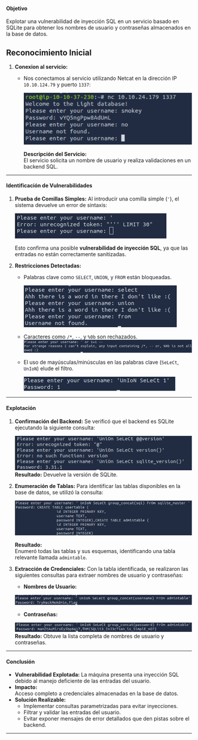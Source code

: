 #### **Objetivo**

Explotar una vulnerabilidad de inyección SQL en un servicio basado en SQLite para obtener los nombres de usuario y contraseñas almacenados en la base de datos.

##  **Reconocimiento Inicial**

1. **Conexion al servicio:**
    
    - Nos conectamos al servicio utilizando Netcat en la dirección IP `10.10.124.79` y puerto `1337`:

      ![](Pasted%20image%2020250125102922.png.png)
      
      **Descripción del Servicio:**  
		El servicio solicita un nombre de usuario y realiza validaciones en un backend SQL.

---

#### **Identificación de Vulnerabilidades**

1. **Prueba de Comillas Simples:** Al introducir una comilla simple (`'`), el sistema devuelve un error de sintaxis:

     ![](Pasted%20image%2020250125103744.png)
    
    Esto confirma una posible **vulnerabilidad de inyección SQL**, ya que las entradas no están correctamente sanitizadas.
    
2. **Restricciones Detectadas:**
    - Palabras clave como `SELECT`, `UNION`, y `FROM` están bloqueadas.

      ![](Pasted%20image%2020250125103923.png)
    - Caracteres como `/*`, `--`, y `%0b` son rechazados.
      ![](Pasted%20image%2020250125104217.png)

    - El uso de mayúsculas/minúsculas en las palabras clave (`SeLeCt`, `UnIoN`) elude el filtro.

      ![](Pasted%20image%2020250125104340.png)

---

#### **Explotación**

1. **Confirmación del Backend:** Se verificó que el backend es SQLite ejecutando la siguiente consulta:

   ![](Pasted%20image%2020250125105755.png)
	**Resultado:** Devuelve la versión de SQLite.
    
2. **Enumeración de Tablas:** Para identificar las tablas disponibles en la base de datos, se utilizó la consulta:

    ![](Pasted%20image%2020250125110150.png)
    
    **Resultado:**  
    Enumeró todas las tablas y sus esquemas, identificando una tabla relevante llamada `admintable`.
3. **Extracción de Credenciales:** Con la tabla identificada, se realizaron las siguientes consultas para extraer nombres de usuario y contraseñas:
    - **Nombres de Usuario:**

    ![](Pasted%20image%2020250125110256.png)
    - **Contraseñas:**

    ![](Pasted%20image%2020250125110508.png)
    **Resultado:** Obtuve la lista completa de nombres de usuario y contraseñas.
---
#### **Conclusión**
- **Vulnerabilidad Explotada:** La máquina presenta una inyección SQL debido al manejo deficiente de las entradas del usuario.
- **Impacto:**  
    Acceso completo a credenciales almacenadas en la base de datos.
- **Solución Realizable:**
    - Implementar consultas parametrizadas para evitar inyecciones.
    - Filtrar y validar las entradas del usuario.
    - Evitar exponer mensajes de error detallados que den pistas sobre el backend.

---
